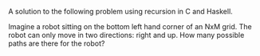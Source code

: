 A solution to the following problem using recursion in C and Haskell. 

Imagine a robot sitting on the bottom left hand corner of an NxM grid. The robot can only move in two directions: right and up. How many possible paths are there for the robot?